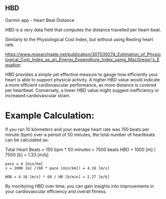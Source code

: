## HBD

Garmin app - Heart Beat Distance

HBD is a very data field that computes the distance travelled per heart-beat.

Similarly to the Physiological Cost Index, but without using Resting heart rate.

https://www.researchgate.net/publication/307039274_Estimation_of_Physiological_Cost_Index_as_an_Energy_Expenditure_Index_using_MacGregor's_Equation

HBD provides a simple yet effective measure to gauge how efficiently your heart is able to support physical activity. A higher HBD value would indicate a more efficient cardiovascular performance, as more distance is covered per heartbeat. Conversely, a lower HBD value might suggest inefficiency or increased cardiovascular strain.

# Example Calculation:

If you ran 10 kilometers and your average heart rate was 150 beats per minute (bpm) over a period of 50 minutes, the total number of heartbeats can be calculated as:

Total Heart Beats = 150 bpm * 50 minutes = 7500 beats
HBD = 1000 [m] / 7500 [b] = 1.33 [m/b]

    pace = 4 [min/km]
    v = 1000 [m] /(60 * pace [min/km]) = 4.16 [m/s]

    HDB = 4.16 [m/s] * 60 / HR [b/min] = 2.27 [m/b]

By monitoring HBD over time, you can gain insights into improvements in your cardiovascular efficiency and overall fitness.